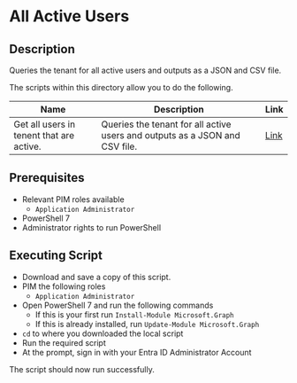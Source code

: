 # All Active Users

## Description

Queries the tenant for all active users and outputs as a JSON and CSV file.

The scripts within this directory allow you to do the following.

| Name | Description | Link |
|------|-------------|------|
| Get all users in tenent that are active. | Queries the tenant for all active users and outputs as a JSON and CSV file. | [Link](./AllEnabledUsers.ps1) |

## Prerequisites

- Relevant PIM roles available
    - `Application Administrator`
- PowerShell 7
- Administrator rights to run PowerShell 

## Executing Script

* Download and save a copy of this script.
* PIM the following roles
    - `Application Administrator`
* Open PowerShell 7 and run the following commands
    * If this is your first run `Install-Module Microsoft.Graph`
    * If this is already installed, run `Update-Module Microsoft.Graph`
* `cd` to where you downloaded the local script
* Run the required script
* At the prompt, sign in with your Entra ID Administrator Account

The script should now run successfully.
